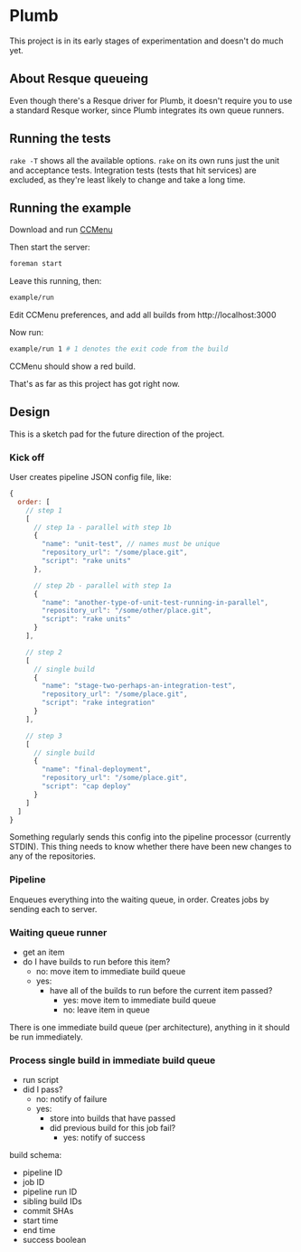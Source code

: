 # Plumb

This project is in its early stages of experimentation and doesn't do much yet.

## About Resque queueing

Even though there's a Resque driver for Plumb, it doesn't require you to use a
standard Resque worker, since Plumb integrates its own queue runners.

## Running the tests

`rake -T` shows all the available options. `rake` on its own runs just the unit and acceptance tests. Integration tests (tests that hit services) are excluded, as they're least likely to change and take a long time.

## Running the example

Download and run [CCMenu](http://sourceforge.net/projects/ccmenu/files/CCMenu/)

Then start the server:
```bash
foreman start
```

Leave this running, then:
```bash
example/run
```
Edit CCMenu preferences, and add all builds from http://localhost:3000

Now run:
```bash
example/run 1 # 1 denotes the exit code from the build
```
CCMenu should show a red build.

That's as far as this project has got right now.

## Design

This is a sketch pad for the future direction of the project.

### Kick off

User creates pipeline JSON config file, like:

```javascript
{
  order: [
    // step 1
    [
      // step 1a - parallel with step 1b
      {
        "name": "unit-test", // names must be unique
        "repository_url": "/some/place.git",
        "script": "rake units"
      },

      // step 2b - parallel with step 1a
      {
        "name": "another-type-of-unit-test-running-in-parallel",
        "repository_url": "/some/other/place.git",
        "script": "rake units"
      }
    ],

    // step 2
    [
      // single build
      {
        "name": "stage-two-perhaps-an-integration-test",
        "repository_url": "/some/place.git",
        "script": "rake integration"
      }
    ],

    // step 3
    [
      // single build
      {
        "name": "final-deployment",
        "repository_url": "/some/place.git",
        "script": "cap deploy"
      }
    ]
  ]
}
```

Something regularly sends this config into the pipeline processor (currently
STDIN). This thing needs to know whether there have been new changes to any of
the repositories.

### Pipeline

Enqueues everything into the waiting queue, in order. Creates jobs by sending
each to server.

### Waiting queue runner

- get an item
- do I have builds to run before this item?
    - no: move item to immediate build queue
    - yes:
        - have all of the builds to run before the current item passed?
            - yes: move item to immediate build queue
            - no: leave item in queue


There is one immediate build queue (per architecture), anything in it should be
run immediately.

### Process single build in immediate build queue

- run script
- did I pass?
    - no: notify of failure
    - yes:
        - store into builds that have passed
        - did previous build for this job fail?
            - yes: notify of success


build schema:

- pipeline ID
- job ID
- pipeline run ID
- sibling build IDs
- commit SHAs
- start time
- end time
- success boolean
